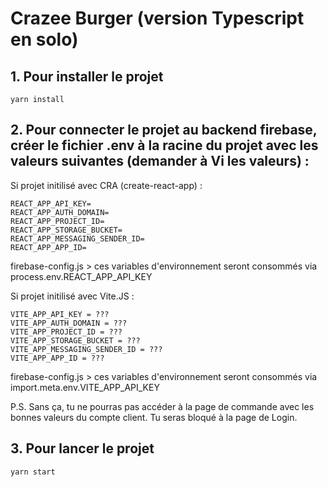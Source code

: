 # Crazee Burger (version Typescript en solo)

## 1. Pour installer le projet

```
yarn install
```

## 2. Pour connecter le projet au backend firebase, créer le fichier .env à la racine du projet avec les valeurs suivantes (demander à Vi les valeurs) :

Si projet initilisé avec CRA (create-react-app) :

```
REACT_APP_API_KEY=
REACT_APP_AUTH_DOMAIN=
REACT_APP_PROJECT_ID=
REACT_APP_STORAGE_BUCKET=
REACT_APP_MESSAGING_SENDER_ID=
REACT_APP_APP_ID=
```

firebase-config.js > ces variables d'environnement seront consommés via process.env.REACT_APP_API_KEY

Si projet initilisé avec Vite.JS :

```
VITE_APP_API_KEY = ???
VITE_APP_AUTH_DOMAIN = ???
VITE_APP_PROJECT_ID = ???
VITE_APP_STORAGE_BUCKET = ???
VITE_APP_MESSAGING_SENDER_ID = ???
VITE_APP_APP_ID = ???
```

firebase-config.js > ces variables d'environnement seront consommés via import.meta.env.VITE_APP_API_KEY

P.S. Sans ça, tu ne pourras pas accéder à la page de commande avec les bonnes valeurs du compte client. Tu seras bloqué à la page de Login.

## 3. Pour lancer le projet

```
yarn start
```
